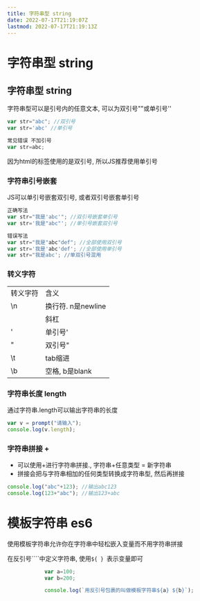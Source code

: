 ```yaml
---
title: 字符串型 string
date: 2022-07-17T21:19:07Z
lastmod: 2022-07-17T21:19:13Z
---
```


# 字符串型 string

## 字符串型 string

字符串型可以是引号内的任意文本, 可以为双引号""或单引号''

```JavaScript
var str="abc"; //双引号
var str='abc' //单引号

常见错误 不加引号
var str=abc;
```

因为html的标签使用的是双引号, 所以JS推荐使用单引号

### 字符串引号嵌套

JS可以单引号嵌套双引号, 或者双引号嵌套单引号

```JavaScript
正确写法
var str="我是'abc'"; //双引号嵌套单引号
var str='我是"abc"'; //单引号嵌套双引号

错误写法
var str="我是"abc"def"; //全部使用双引号
var str='我是'abc'def'; //全部使用单引号
var str="我是abc'; //单双引号混用
```

### 转义字符

|||
| ----------| --------------------|
|转义字符|含义|
|\n|换行符. n是newline|
||斜杠|
|'|单引号'|
|"|双引号"|
|\t|tab缩进|
|\b|空格, b是blank|

### 字符串长度 length

通过字符串.length可以输出字符串的长度

```JavaScript
var v = prompt("请输入");
console.log(v.length);
```

### 字符串拼接 +

* 可以使用+进行字符串拼接., 字符串+任意类型 = 新字符串
* 拼接会把与字符串相加的任何类型转换成字符串型, 然后再拼接

```JavaScript
console.log("abc"+123); //输出abc123
console.log(123+"abc"); //输出123+abc

```

# 模板字符串 es6

使用模板字符串允许你在字符串中轻松嵌入变量而不用字符串拼接

在反引号````中定义字符串, 使用`${ } ​`表示变量即可

```JavaScript
            var a=100;
            var b=200;

            console.log(`用反引号包裹的叫做模板字符串${a} ${b}`);
```
